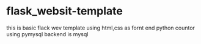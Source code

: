 ﻿# flask_websit-template

 this is basic flack wev template using html,css as fornt end 
 python countor using pymysql 
 backend is mysql

